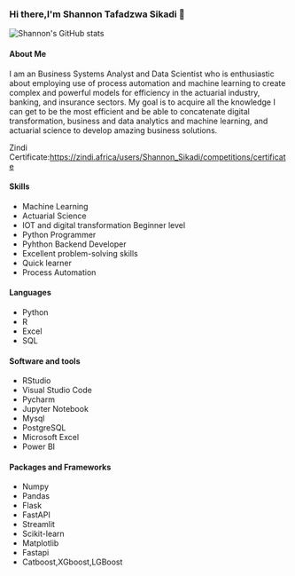 ### Hi there,I'm Shannon Tafadzwa Sikadi 👋

![Shannon's GitHub stats](https://github-readme-stats.vercel.app/api?username=your-username&show_icons=true&hide_title=true&count_private=true&hide=prs)



#### About Me

I am an Business Systems Analyst and Data Scientist who is enthusiastic about employing use of process automation and machine learning to create complex and powerful models for efficiency in the actuarial industry, banking, and insurance sectors. My goal is to acquire all the knowledge I can get to be the most efficient and be able to concatenate  digital transformation, business and data analytics and machine learning, and actuarial science to develop amazing business solutions.

Zindi Certificate:https://zindi.africa/users/Shannon_Sikadi/competitions/certificate

#### Skills

- Machine Learning
- Actuarial Science
- IOT and digital transformation Beginner level 
- Python Programmer
- Pyhthon Backend Developer
- Excellent problem-solving skills
- Quick learner
- Process Automation

#### Languages

- Python
- R
- Excel
- SQL

#### Software and tools

- RStudio
- Visual Studio Code
- Pycharm
- Jupyter Notebook
- Mysql
- PostgreSQL
- Microsoft Excel
- Power BI

#### Packages and Frameworks
- Numpy
- Pandas
- Flask
- FastAPI
- Streamlit
- Scikit-learn
- Matplotlib
- Fastapi
- Catboost,XGboost,LGBoost
